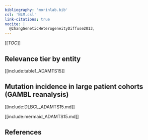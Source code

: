 ```yaml
---
bibliography: 'morinlab.bib'
csl: 'NLM.csl'
link-citations: true
nocite: |
  @zhangGeneticHeterogeneityDiffuse2013, 
---
```


[[_TOC_]]




## Relevance tier by entity

[[include:table1_ADAMTS15]]

## Mutation incidence in large patient cohorts (GAMBL reanalysis)

[[include:DLBCL_ADAMTS15.md]]

[[include:mermaid_ADAMTS15.md]]

## References


